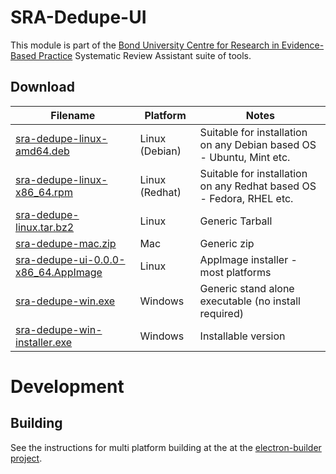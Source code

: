 SRA-Dedupe-UI
=============
This module is part of the [Bond University Centre for Research in Evidence-Based Practice](https://github.com/CREBP) Systematic Review Assistant suite of tools.

Download
--------

| Filename                                                                            | Platform       | Notes                                                                |
|-------------------------------------------------------------------------------------|----------------|----------------------------------------------------------------------|
| [sra-dedupe-linux-amd64.deb](./dist/sra-dedupe-linux-amd64.deb)                     | Linux (Debian) | Suitable for installation on any Debian based OS - Ubuntu, Mint etc. |
| [sra-dedupe-linux-x86_64.rpm](./dist/sra-dedupe-linux-x86_64.rpm)                   | Linux (Redhat) | Suitable for installation on any Redhat based OS - Fedora, RHEL etc. |
| [sra-dedupe-linux.tar.bz2](./dist/sra-dedupe-linux.tar.bz2)                         | Linux          | Generic Tarball                                                      |
| [sra-dedupe-mac.zip](./dist/sra-dedupe-mac.zip)                                     | Mac            | Generic zip                                                          |
| [sra-dedupe-ui-0.0.0-x86_64.AppImage](./dist/sra-dedupe-ui-0.0.0-x86_64.AppImage)   | Linux          | AppImage installer - most platforms                                  |
| [sra-dedupe-win.exe](./dist/sra-dedupe-win.exe)                                     | Windows        | Generic stand alone executable (no install required)                 |
| [sra-dedupe-win-installer.exe](./dist/sra-dedupe-win-installer.exe)                 | Windows        | Installable version                                                  |


Development
===========

Building
--------
See the instructions for multi platform building at the at the [electron-builder project](https://github.com/electron-userland/electron-builder/wiki/Multi-Platform-Build#linux).
